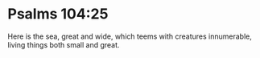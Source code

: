 # Psalms 104:25

Here is the sea, great and wide, which teems with creatures innumerable, living things both small and great.
